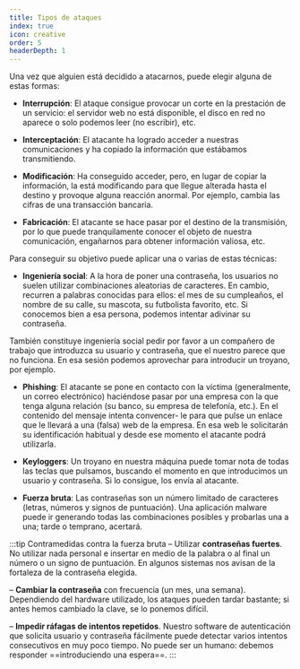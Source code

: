 ```yaml
---
title: Tipos de ataques
index: true
icon: creative
order: 5
headerDepth: 1
---
```


Una vez que alguien está decidido a atacarnos, puede elegir alguna de estas formas:

* **Interrupción**: El ataque consigue provocar un corte en la prestación de un servicio: el servidor web no está disponible, el disco en red no aparece o solo podemos leer (no escribir), etc.

* **Interceptación**: El atacante ha logrado acceder a nuestras comunicaciones y ha copiado la información que estábamos transmitiendo.

* **Modificación**: Ha conseguido acceder, pero, en lugar de copiar la información, la está modificando para que llegue alterada hasta el destino y provoque alguna reacción anormal. Por ejemplo, cambia las cifras de una transacción bancaria.


* **Fabricación**: El atacante se hace pasar por el destino de la transmisión, por lo que puede tranquilamente conocer el objeto de nuestra comunicación, engañarnos para obtener información valiosa, etc.


Para conseguir su objetivo puede aplicar una o varias de estas técnicas:

* **Ingeniería social**: A la hora de poner una contraseña, los usuarios no suelen utilizar combinaciones aleatorias de caracteres. En cambio, recurren a palabras conocidas para ellos: el mes de su cumpleaños, el nombre de su calle, su mascota, su futbolista
favorito, etc. Si conocemos bien a esa persona, podemos intentar adivinar su contraseña.

También constituye ingeniería social pedir por favor a un compañero de trabajo que introduzca su usuario y contraseña, que el nuestro parece que no funciona. En esa sesión podemos aprovechar para introducir un troyano, por ejemplo.

* **Phishing**: El atacante se pone en contacto con la víctima (generalmente, un correo electrónico) haciéndose pasar por una empresa con la que tenga alguna relación (su banco, su empresa de telefonía, etc.). En el contenido del mensaje intenta convencer-
le para que pulse un enlace que le llevará a una (falsa) web de la empresa. En esa web le solicitarán su identificación habitual y desde ese momento el atacante podrá utilizarla.

* **Keyloggers**: Un troyano en nuestra máquina puede tomar nota de todas las teclas que pulsamos, buscando el momento en que introducimos un usuario y contraseña. Si lo consigue, los envía al atacante.

* **Fuerza bruta**: Las contraseñas son un número limitado de caracteres (letras, números y signos de puntuación). Una aplicación malware puede ir generando todas las combinaciones posibles y probarlas una a una; tarde o temprano, acertará.


:::tip Contramedidas contra la fuerza bruta
– Utilizar **contraseñas fuertes**. No utilizar nada personal e insertar en medio de la palabra o al final un número o un signo de puntuación. En algunos sistemas nos avisan de la fortaleza de la contraseña elegida.

– **Cambiar la contraseña** con frecuencia (un mes, una semana). Dependiendo del hardware utilizado, los ataques pueden tardar bastante; si antes hemos cambiado la clave, se lo ponemos difícil.

– **Impedir ráfagas de intentos repetidos**. Nuestro software de autenticación que solicita usuario y contraseña fácilmente puede detectar varios intentos consecutivos en muy poco tiempo. No puede ser un humano: debemos responder ==introduciendo una espera==. 
:::